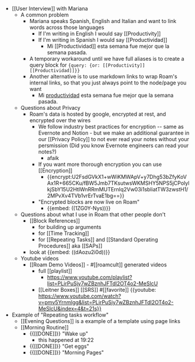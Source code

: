 - [[User Interview]] with Mariana
    - A common problem
        - Mariana speaks Spanish, English and Italian and want to link words across those languages
            - If I'm writing in English I would say [[Productivity]]
            - If I'm writing in Spanish I would say [[Productividad]]
                - Mi [[Productividad]] esta semana fue mejor que la semana pasada.
        - A temporary workaround until we have full aliases is to create a query block for ```{query: {or: [[Productivity]] [[Productividad]]}}```
        - Another alternative is to use markdown links to wrap Roam's internal links, so that you just always point to the node/page you want
            - Mi [productividad]([[Productivity]]) esta semana fue mejor que la semana pasada.
    - Questions about Privacy
        - Roam's data is hosted by google, encrypted at rest, and encrypted over the wires
            - We follow industry best practices for encryption -- same as Evernote and Notion - but we make an additional guarantee in our [[Privacy Policy]] to not ever read your notes without your persmission (Did you know Evernote engineers can read your notes?)
                - afaik
            - If you want more thorough encryption you can use [[Encryption]] 
                - {{encrypt:U2FsdGVkX1+wWiKMWApV+y7Dhg53bZfyKoVAx1R+665CKu/fBW5Jmb7TKsutwsWKMSHY5NPS5jCPolylkjSbY15U2HtlWnRRmMUTErnIq2Vw03i1sbliatTW3zwstH1/2MPvXv4TVb1vrErTvaE1bg==}}
            - "Encrypted blocks are now live on Roam"
                - {{embed: ((1ZG0Y-Nys))}}
    - Questions about what I use in Roam that other people don't
        - [[Block References]]
            - for building up arguments
            - for [[Time Tracking]]
            - for [[Repeating Tasks]] and [[Standard Operating Procedures]] aka [[SAPs]]
        - look at {{embed: ((dAozu2i0d))}}
    - Youtube videos
        - [[Roam Demo Videos]] - #[[roamcult]] generated videos 
            - full [[playlist]]
                - https://www.youtube.com/playlist?list=PLirPuSjy7wZBznhJFTdl2OT4o2-MeSlcU
            - [[Leitner Boxes]] [[SRS]] #[[favorite]] {{youtube: https://www.youtube.com/watch?v=pmv5Yrnmlgg&list=PLirPuSjy7wZBznhJFTdl2OT4o2-MeSlcU&index=4&t=21s}}
- Example of "Repeating tasks workflow"
    - [[Evening Questions]] is a example of a template using page links
    - [[Morning Routine]]
        - {{[[DONE]]}} "Wake up"
            - this happened at 19:22
        - {{[[DONE]]}} "Get eggs"
        - {{[[DONE]]}} "Morning Pages"
